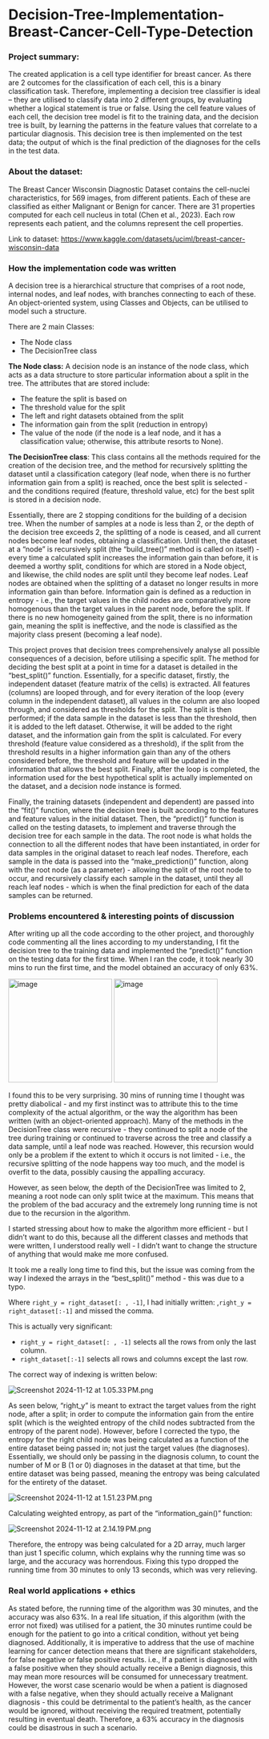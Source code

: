 # Decision-Tree-Implementation-Breast-Cancer-Cell-Type-Detection

<h3>Project summary:</h3>

The created application is a cell type identifier for breast cancer. As there are 2 outcomes for the classification of each cell, this is a binary classification task. Therefore, implementing a decision tree classifier is ideal – they are utilised to classify data into 2 different groups, by evaluating whether a logical statement is true or false. Using the cell feature values of each cell, the decision tree model is fit to the training data, and the decision tree is built, by learning the patterns in the feature values that correlate to a particular diagnosis. This decision tree is then implemented on the test data; the output of which is the final prediction of the diagnoses for the cells in the test data.


<h3>About the dataset:</h3>

The Breast Cancer Wisconsin Diagnostic Dataset contains the cell-nuclei characteristics, for 569 images, from different patients. Each of these are classified as either Malignant or Benign for cancer. There are 31 properties computed for each cell nucleus in total (Chen et al., 2023). Each row represents each patient, and the columns represent the cell properties.

Link to dataset: 
https://www.kaggle.com/datasets/uciml/breast-cancer-wisconsin-data

### How the implementation code was written

A decision tree is a hierarchical structure that comprises of a root node, internal nodes, and leaf nodes, with branches connecting to each of these. An object-oriented system, using Classes and Objects, can be utilised to model such a structure. 

There are 2 main Classes:

- The Node class
- The DecisionTree class

**The Node class:** A decision node is an instance of the node class, which acts as a data structure to store particular information about a split in the tree. The attributes that are stored include:

- The feature the split is based on
- The threshold value for the split
- The left and right datasets obtained from the split
- The information gain from the split (reduction in entropy)
- The value of the node (if the node is a leaf node, and it has a classification value; otherwise, this attribute resorts to None).

**The DecisionTree class**: This class contains all the methods required for the creation of the decision tree, and the method for recursively splitting the dataset until a classification category (leaf node, when there is no further information gain from a split) is reached, once the best split is selected - and the conditions required (feature, threshold value, etc) for the best split is stored in a decision node.

Essentially, there are 2 stopping conditions for the building of a decision tree. When the number of samples at a node is less than 2, or the depth of the decision tree exceeds 2, the splitting of a node is ceased, and all current nodes become leaf nodes, obtaining a classification. Until then, the dataset at a “node” is recursively split (the “build_tree()” method is called on itself) - every time a calculated split increases the information gain than before, it is deemed a worthy split, conditions for which are stored in a Node object, and likewise, the child nodes are split until they become leaf nodes. Leaf nodes are obtained when the splitting of a dataset no longer results in more information gain than before. Information gain is defined as a reduction in entropy - i.e., the target values in the child nodes are comparatively more homogenous than the target values in the parent node, before the split. If there is no new homogeneity gained from the split, there is no information gain, meaning the split is ineffective, and the node is classified as the majority class present (becoming a leaf node).

This project proves that decision trees comprehensively analyse all possible consequences of a decision, before utilising a specific split. The method for deciding the best split at a point in time for a dataset is detailed in the “best_split()” function. Essentially, for a specific dataset, firstly, the independent dataset (feature matrix of the cells) is extracted. All features (columns) are looped through, and for every iteration of the loop (every column in the independent dataset), all values in the column are also looped through, and considered as thresholds for the split. The split is then performed; if the data sample in the dataset is less than the threshold, then it is added to the left dataset. Otherwise, it will be added to the right dataset, and the information gain from the split is calculated. For every threshold (feature value considered as a threshold), if the split from the threshold results in a higher information gain than any of the others considered before, the threshold and feature will be updated in the information that allows the best split. Finally, after the loop is completed, the information used for the best hypothetical split is actually implemented on the dataset, and a decision node instance is formed. 

Finally, the training datasets (independent and dependent) are passed into the “fit()” function, where the decision tree is built according to the features and feature values in the initial dataset. Then, the “predict()” function is called on the testing datasets, to implement and traverse through the decision tree for each sample in the data. The root node is what holds the connection to all the different nodes that have been instantiated, in order for data samples in the original dataset to reach leaf nodes. Therefore, each sample in the data is passed into the “make_prediction()” function, along with the root node (as a parameter) - allowing the split of the root node to occur, and recursively classify each sample in the dataset, until they all reach leaf nodes - which is when the final prediction for each of the data samples can be returned. 

### Problems encountered & interesting points of discussion

After writing up all the code according to the other project, and thoroughly code commenting all the lines according to my understanding, I fit the decision tree to the training data and implemented the “predict()” function on the testing data for the first time. When I ran the code, it took nearly 30 mins to run the first time, and the model obtained an accuracy of only 63%. 

<img width="207" alt="image" src="https://github.com/shree-3143/Breast-Cancer-Cell-Type-Detection/assets/130221650/f75dd75e-16fd-4264-8cce-593aded028e4](https://prod-files-secure.s3.us-west-2.amazonaws.com/49bd02ca-c5e2-464b-a05d-9b876ffc79e8/4a8dc462-ddcf-4920-850f-d0aafc7821ba/Screenshot_2024-11-12_at_12.17.15_PM.png">

<img width="207" alt="image" src="https://prod-files-secure.s3.us-west-2.amazonaws.com/49bd02ca-c5e2-464b-a05d-9b876ffc79e8/d73f7870-05ff-4c20-ac9c-54f1bd822bcb/Screenshot_2024-11-12_at_12.17.02_PM.png">


I found this to be very surprising. 30 mins of running time I thought was pretty diabolical - and my first instinct was to attribute this to the time complexity of the actual algorithm, or the way the algorithm has been written (with an object-oriented approach). Many of the methods in the DecisionTree class were recursive - they continued to split a node of the tree during training or continued to traverse across the tree and classify a data sample, until a leaf node was reached. However, this recursion would only be a problem if the extent to which it occurs is not limited - i.e., the recursive splitting of the node happens way too much, and the model is overfit to the data, possibly causing the appalling accuracy. 

However, as seen below, the depth of the DecisionTree was limited to 2, meaning a root node can only split twice at the maximum. This means that the problem of the bad accuracy and the extremely long running time is not due to the recursion in the algorithm. 

I started stressing about how to make the algorithm more efficient - but I didn’t want to do this, because all the different classes and methods that were written, I understood really well - I didn’t want to change the structure of anything that would make me more confused.

It took me a really long time to find this, but the issue was coming from the way I indexed the arrays in the “best_split()” method - this was due to a typo.

Where `right_y = right_dataset[: , -1]`, I had initially written: ,`right_y = right_dataset[:-1]` and missed the comma. 

This is actually very significant:

- `right_y = right_dataset[: , -1]` selects all the rows from only the last column.
- `right_dataset[:-1]` selects all rows and columns except the last row.

The correct way of indexing is written below:

![Screenshot 2024-11-12 at 1.05.33 PM.png](https://prod-files-secure.s3.us-west-2.amazonaws.com/49bd02ca-c5e2-464b-a05d-9b876ffc79e8/91d59f83-4ef7-456a-9e77-7328b849bb31/Screenshot_2024-11-12_at_1.05.33_PM.png)

As seen below, “right_y” is meant to extract the target values from the right node, after a split; in order to compute the information gain from the entire split (which is the weighted entropy of the child nodes subtracted from the entropy of the parent node). However, before I corrected the typo, the entropy for the right child node was being calculated as a function of the entire dataset being passed in; not just the target values (the diagnoses). Essentially, we should only be passing in the diagnosis column, to count the number of M or B (1 or 0) diagnoses in the dataset at that time, but the entire dataset was being passed, meaning the entropy was being calculated for the entirety of the dataset.

![Screenshot 2024-11-12 at 1.51.23 PM.png](https://prod-files-secure.s3.us-west-2.amazonaws.com/49bd02ca-c5e2-464b-a05d-9b876ffc79e8/3ad71662-5ebe-42b2-a88c-6b2456b930b7/Screenshot_2024-11-12_at_1.51.23_PM.png)

Calculating weighted entropy, as part of the “information_gain()” function:

![Screenshot 2024-11-12 at 2.14.19 PM.png](https://prod-files-secure.s3.us-west-2.amazonaws.com/49bd02ca-c5e2-464b-a05d-9b876ffc79e8/572d1cd7-7735-4ef9-a6c6-049098fe105f/Screenshot_2024-11-12_at_2.14.19_PM.png)

Therefore, the entropy was being calculated for a 2D array, much larger than just 1 specific column, which explains why the running time was so large, and the accuracy was horrendous. Fixing this typo dropped the running time from 30 minutes to only 13 seconds, which was very relieving. 

### Real world applications + ethics

As stated before, the running time of the algorithm was 30 minutes, and the accuracy was also 63%. In a real life situation, if this algorithm (with the error not fixed) was utilised for a patient, the 30 minutes runtime could be enough for the patient to go into a critical condition, without yet being diagnosed. Additionally, it is imperative to address that the use of machine learning for cancer detection means that there are significant stakeholders, for false negative or false positive results. i.e., If a patient is diagnosed with a false positive when they should actually receive a Benign diagnosis, this may mean more resources will be consumed for unnecessary treatment. However, the worst case scenario would be when a patient is diagnosed with a false negative, when they should actually receive a Malignant diagnosis - this could be detrimental to the patient’s health, as the cancer would be ignored, without receiving the required treatment, potentially resulting in eventual death. Therefore, a 63% accuracy in the diagnosis could be disastrous in such a scenario.
